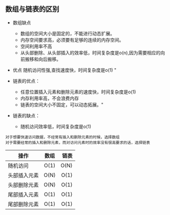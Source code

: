 ## 数组与链表的区别

* 数组缺点

    * 数组的空间大小是固定的，不能进行动态扩展。	
    * 内存空间要求高，必须要有足够的连续的内存空间。	
    * 空间利用率不高	
    * 从头部删除、从头部插入的效率低，时间复杂度是o(n),因为需要相应的向前搬移和向后搬移。

* 优点	随机访问性强,查找速度快，时间复杂度是o(1)	"


* 链表的优点：
   * 任意位置插入元素和删除元素的速度快，时间复杂度是o(1)
   * 内存利用率高，不会浪费内存
   * 链表的空间大小不固定，可以动态拓展。"

* 链表的缺点：
   * 随机访问效率低，时间复杂度是o(1)

```
对于想要快速访问数据，不经常有插入和删除元素的时候，选择数组
对于需要经常的插入和删除元素，而对访问元素时的效率没有很高要求的话，选择链表
```

操作|数组|链表
---|:--:|---:
随机访问|O(1)|O(N)
头部插入元素|O(N)|O(1)
头部删除元素|O(N)|O(1)
尾部插入元素|O(1)|O(1)
尾部删除元素|O(1)|O(1)
